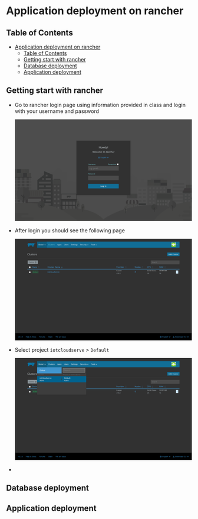 # Application deployment on rancher

## Table of Contents

- [Application deployment on rancher](#application-deployment-on-rancher)
  - [Table of Contents](#table-of-contents)
  - [Getting start with rancher](#getting-start-with-rancher)
  - [Database deployment](#database-deployment)
  - [Application deployment](#application-deployment)

## Getting start with rancher

- Go to rancher login page using information provided in class and login with your username and password

    ![Rancher login page](../images/docs/rancher/rancher_login.png)

- After login you should see the following page
  
    ![Rancher home page](../images/docs/rancher/rancher_home.png)

- Select project `iotcloudserve` > `Default`

    ![Rancher select project](../images/docs/rancher/rancher_select_project.png)

- 

## Database deployment

## Application deployment
